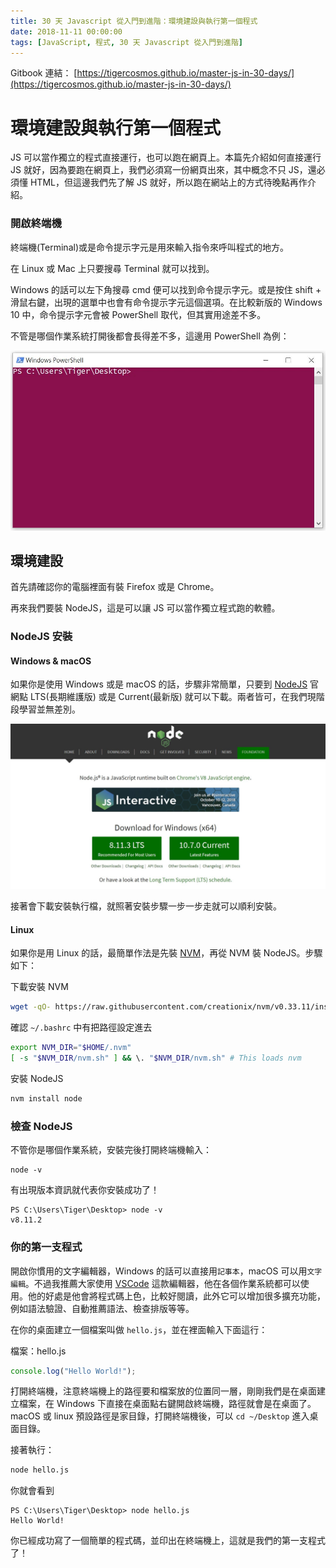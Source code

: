 ```yaml
---
title: 30 天 Javascript 從入門到進階：環境建設與執行第一個程式
date: 2018-11-11 00:00:00
tags: [JavaScript, 程式, 30 天 Javascript 從入門到進階]
---
```


Gitbook 連結： [https://tigercosmos.github.io/master-js-in-30-days/](https://tigercosmos.github.io/master-js-in-30-days/)

# 環境建設與執行第一個程式

JS 可以當作獨立的程式直接運行，也可以跑在網頁上。本篇先介紹如何直接運行 JS 就好，因為要跑在網頁上，我們必須寫一份網頁出來，其中概念不只 JS，還必須懂 HTML，但這邊我們先了解 JS 就好，所以跑在網站上的方式待晚點再作介紹。
<!-- more --> 
### 開啟終端機

終端機(Terminal)或是命令提示字元是用來輸入指令來呼叫程式的地方。

在 Linux 或 Mac 上只要搜尋 Terminal 就可以找到。

Windows 的話可以左下角搜尋 cmd 便可以找到命令提示字元。或是按住 shift + 滑鼠右鍵，出現的選單中也會有命令提示字元這個選項。在比較新版的 Windows 10 中，命令提示字元會被 PowerShell 取代，但其實用途差不多。

不管是哪個作業系統打開後都會長得差不多，這邊用 PowerShell 為例：

![powershell](/img/powershell.JPG)

## 環境建設

首先請確認你的電腦裡面有裝 Firefox 或是 Chrome。

再來我們要裝 NodeJS，這是可以讓 JS 可以當作獨立程式跑的軟體。

### NodeJS 安裝

#### Windows & macOS

如果你是使用 Windows 或是 macOS 的話，步驟非常簡單，只要到 [NodeJS](https://nodejs.org/en/) 官網點 LTS(長期維護版) 或是 Current(最新版) 就可以下載。兩者皆可，在我們現階段學習並無差別。

![Node JS Home](/img/nodejs_home.JPG)

接著會下載安裝執行檔，就照著安裝步驟一步一步走就可以順利安裝。

#### Linux

如果你是用 Linux 的話，最簡單作法是先裝 [NVM](https://github.com/creationix/nvm)，再從 NVM 裝 NodeJS。步驟如下：

下載安裝 NVM

```sh
wget -qO- https://raw.githubusercontent.com/creationix/nvm/v0.33.11/install.sh | bash
```

確認 `~/.bashrc` 中有把路徑設定進去

```sh
export NVM_DIR="$HOME/.nvm"
[ -s "$NVM_DIR/nvm.sh" ] && \. "$NVM_DIR/nvm.sh" # This loads nvm
```

安裝 NodeJS

```sh
nvm install node
```

### 檢查 NodeJS

不管你是哪個作業系統，安裝完後打開終端機輸入：

```
node -v 
```

有出現版本資訊就代表你安裝成功了！

```log
PS C:\Users\Tiger\Desktop> node -v
v8.11.2
```

### 你的第一支程式

開啟你慣用的文字編輯器，Windows 的話可以直接用`記事本`，macOS 可以用`文字編輯`。不過我推薦大家使用 [VSCode](https://code.visualstudio.com/) 這款編輯器，他在各個作業系統都可以使用。他的好處是他會將程式碼上色，比較好閱讀，此外它可以增加很多擴充功能，例如語法驗證、自動推薦語法、檢查排版等等。

在你的桌面建立一個檔案叫做 `hello.js`，並在裡面輸入下面這行：

檔案：hello.js

```js
console.log("Hello World!");
```

打開終端機，注意終端機上的路徑要和檔案放的位置同一層，剛剛我們是在桌面建立檔案，在 Windows 下直接在桌面點右鍵開啟終端機，路徑就會是在桌面了。 macOS 或 linux 預設路徑是家目錄，打開終端機後，可以 `cd ~/Desktop` 進入桌面目錄。

接著執行：

```sh
node hello.js
```

你就會看到

```log
PS C:\Users\Tiger\Desktop> node hello.js
Hello World!
```

你已經成功寫了一個簡單的程式碼，並印出在終端機上，這就是我們的第一支程式了！
